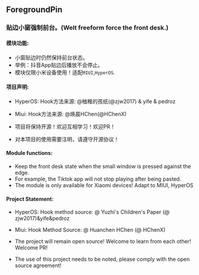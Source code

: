 ## ForegroundPin

### 贴边小窗强制前台。(Welt freeform force the front desk.)

#### 模块功能:

- 小窗贴边时仍然保持前台状态。
- 举例：抖音App贴边后播放不会停止。
- 模块仅限小米设备使用！适配`MIUI`,`HyperOS`.

#### 项目声明:

- HyperOS: Hook方法来源: @柚稚的孩纸(@zjw2017) & yife & pedroz
- Miui: Hook方法来源: @焕晨HChen(@HChenX)

- 项目将保持开源！欢迎互相学习！欢迎PR！
- 对本项目的使用需要注明，请遵守开源协议！

#### Module functions:

- Keep the front desk state when the small window is pressed against the edge.
- For example, the Tiktok app will not stop playing after being pasted.
- The module is only available for Xiaomi devices! Adapt to MIUI, HyperOS

#### Project Statement:

- HyperOS: Hook method source: @ Yuzhi's Children's Paper (@ zjw2017)&yife&pedroz
- Miui: Hook Method Source: @ Huanchen HChen (@ HChenX)

- The project will remain open source! Welcome to learn from each other! Welcome PR!
- The use of this project needs to be noted, please comply with the open source agreement!